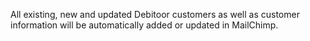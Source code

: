 All existing, new and updated Debitoor customers as well as customer information will be automatically added or updated in MailChimp.